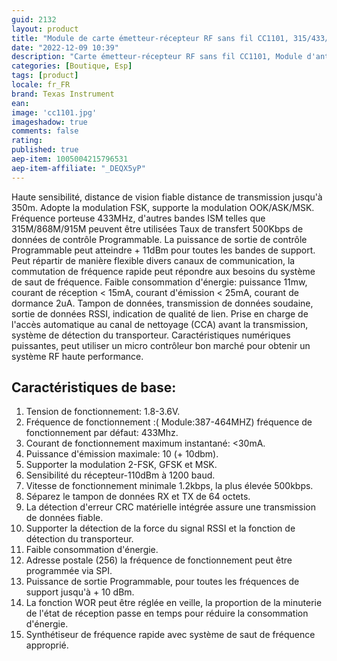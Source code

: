 ```yaml
---
guid: 2132          
layout: product 
title: "Module de carte émetteur-récepteur RF sans fil CC1101, 315/433/868/915MHZ"
date: "2022-12-09 10:39"
description: "Carte émetteur-récepteur RF sans fil CC1101, Module d'antenne SMA 315MHZ 433MHZ 868MHZ 915MHZ, Modulation 30ma GFSK MSK"
categories: [Boutique, Esp]
tags: [product]
locale: fr_FR
brand: Texas Instrument
ean: 
image: 'cc1101.jpg'
imageshadow: true
comments: false
rating:  
published: true
aep-item: 1005004215796531
aep-item-affiliate: "_DEQX5yP"
---
```

Haute sensibilité, distance de vision fiable distance de transmission jusqu'à 350m. Adopte la modulation FSK, supporte la modulation OOK/ASK/MSK.
Fréquence porteuse 433MHz, d'autres bandes ISM telles que 315M/868M/915M peuvent être utilisées
Taux de transfert 500Kbps de données de contrôle Programmable.
La puissance de sortie de contrôle Programmable peut atteindre + 11dBm pour toutes les bandes de support.
Peut répartir de manière flexible divers canaux de communication, la commutation de fréquence rapide peut répondre aux besoins du système de saut de fréquence.
Faible consommation d'énergie: puissance 11mw, courant de réception < 15mA, courant d'émission < 25mA, courant de dormance 2uA.
Tampon de données, transmission de données soudaine, sortie de données RSSI, indication de qualité de lien.
Prise en charge de l'accès automatique au canal de nettoyage (CCA) avant la transmission, système de détection du transporteur.
Caractéristiques numériques puissantes, peut utiliser un micro contrôleur bon marché pour obtenir un système RF haute performance.

## Caractéristiques de base:

1. Tension de fonctionnement: 1.8-3.6V.
2. Fréquence de fonctionnement :( Module:387-464MHZ) fréquence de fonctionnement par défaut: 433Mhz.
3. Courant de fonctionnement maximum instantané: <30mA.
4. Puissance d'émission maximale: 10 (+ 10dbm).
5. Supporter la modulation 2-FSK, GFSK et MSK.
6. Sensibilité du récepteur-110dBm à 1200 baud.
7. Vitesse de fonctionnement minimale 1.2kbps, la plus élevée 500kbps.
8. Séparez le tampon de données RX et TX de 64 octets.
9. La détection d'erreur CRC matérielle intégrée assure une transmission de données fiable.
10. Supporter la détection de la force du signal RSSI et la fonction de détection du transporteur.
11. Faible consommation d'énergie.
12. Adresse postale (256) la fréquence de fonctionnement peut être programmée via SPI.
13. Puissance de sortie Programmable, pour toutes les fréquences de support jusqu'à + 10 dBm.
14. La fonction WOR peut être réglée en veille, la proportion de la minuterie de l'état de réception passe en temps pour réduire la consommation d'énergie.
15. Synthétiseur de fréquence rapide avec système de saut de fréquence approprié.
